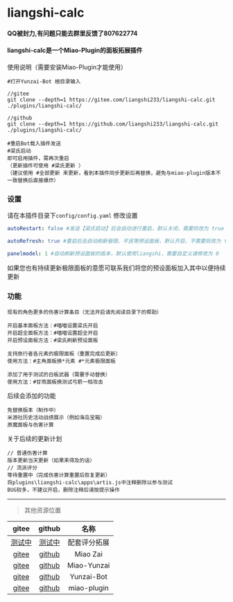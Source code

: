# liangshi-calc

#### QQ被封力,有问题只能去群里反馈了807622774

#### liangshi-calc是一个Miao-Plugin的面板拓展插件
使用说明（需要安装Miao-Plugin才能使用）
~~~~~~~~~~
#打开Yunzai-Bot 根目录输入

//gitee
git clone --depth=1 https://gitee.com/liangshi233/liangshi-calc.git ./plugins/liangshi-calc/

//github
git clone --depth=1 https://github.com/liangshi233/liangshi-calc.git ./plugins/liangshi-calc/

#重启Bot载入插件发送
#梁氏启动
即可启用插件，需再次重启
（更新插件可使用 #梁氏更新 ）
（建议使用 #全部更新 来更新，看到本插件同步更新后再替换，避免与miao-plugin版本不一致替换后直接爆炸）

~~~~~~~~~~
### 设置
请在本插件目录下`config/config.yaml` 修改设置
~~~~~~~~~~YAML
autoRestart: false #发送【梁氏启动】后会自动进行重启，默认关闭，需要则改为 true

autoRefresh: true #重启后会自动刷新极限、平民等预设面板，默认开启，不需要则改为 false

panelmodel: 1 #自动刷新预设面板的版本，默认使用liangshi，需要自定义请修改为 0
~~~~~~~~~~
如果您也有持续更新极限面板的意愿可联系我们将您的预设面板加入其中以便持续更新

### 功能
~~~~~~~~~~
现有的角色更多的伤害计算条目（无法开启请先阅读目录下的帮助）

开启基本面板方法：#喵喵设置梁氏开启
开启超全面板方法：#喵喵设置超全开启
开启预设面板方法：#梁氏刷新预设面板

支持旅行者各元素的极限面板（重置完成后更新）
使用方法：#主角面板换*元素 #*元素极限面板

添加了用于测试的白板武器（需要手动替换）
使用方法：#甘雨面板换测试弓箭一档攻击

~~~~~~~~~~
后续会添加的功能
~~~~~~~~~~
免替换版本（制作中）
米游社历史活动战绩展示（例如海岛宝箱）
原魔面板与伤害计算
~~~~~~~~~~
关于后续的更新计划
~~~~~~~~~~
// 普通伤害计算
版本更新当天更新（如果来得及的话）
// 流派评分
等待重置中（完成伤害计算重置后恢复更新）
将plugins\liangshi-calc\apps\artis.js中注释删除以参与测试
BUG较多，不建议开启，删除注释后请按提示操作
~~~~~~~~~~
---
> 其他资源位置

|                              gitee                                |                               github                            |          名称       |
|:-----------------------------------------------------------------:|:---------------------------------------------------------------:|:------------------:|
|      [测试中](https://gitee.com/liangshi233/resources)             |     [测试中](https://github.com/liangshi233/resources)           | 配套评分拓展         |
|      [gitee](https://gitee.com/yoimiya-kokomi/Miao-Yunzai)        |    [github](https://github.com/yoimiya-kokomi/Miao-Yunzai)      | Miao Zai           |
|      [gitee](https://gitee.com/yoimiya-kokomi/Yunzai-Bot)         |    [github](https://github.com/yoimiya-kokomi/Yunzai-Bot)       | Miao-Yunzai        |
|      [gitee](https://gitee.com/le-niao/Yunzai-Bot)                |    [github](https://github.com/le-niao/Yunzai-Bot)              | Yunzai-Bot         |
|      [gitee](https://gitee.com/yoimiya-kokomi/miao-plugin)        |    [github](https://github.com/yoimiya-kokomi/miao-plugin)      | miao-plugin        |